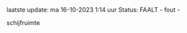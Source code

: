 laatste update: 
ma 16-10-2023  1:14   uur 
Status: FAALT - fout - 
<div class="service R">schijfruimte</div>